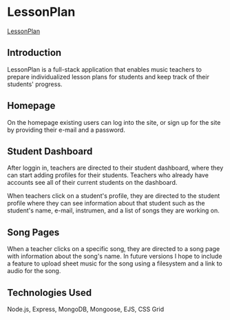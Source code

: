 # LessonPlan

[LessonPlan](https://lit-reef-30613.herokuapp.com/)

## Introduction

LessonPlan is a full-stack application that enables music teachers to prepare individualized lesson plans for students and keep track of their students' progress.

## Homepage

On the homepage existing users can log into the site, or sign up for the site by providing their e-mail and a password.

## Student Dashboard

After loggin in, teachers are directed to their student dashboard, where they can start adding profiles for their students. Teachers who already have accounts see all of their current students on the dashboard. 

When teachers click on a student's profile, they are directed to the student profile where they can see information about that student such as the student's name, e-mail, instrumen, and a list of songs they are working on. 

## Song Pages

When a teacher clicks on a specific song, they are directed to a song page with information about the song's name. In future versions I hope to include a feature to upload sheet music for the song using a filesystem and a link to audio for the song. 

## Technologies Used

Node.js, Express, MongoDB, Mongoose, EJS, CSS Grid
